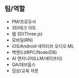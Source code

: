 ## 팀/역할

- PM/프로듀서
- 3D/테크 아트
- 웹 3D(Three.js)
- 모바일(RN)
- iOS/Android 네이티브 오디오·ML
- 백엔드(tRPC/Node/DB)
- AI 엔지니어(LLM/세이프티)
- QA/데브옵스
- 임상/교육 자문
